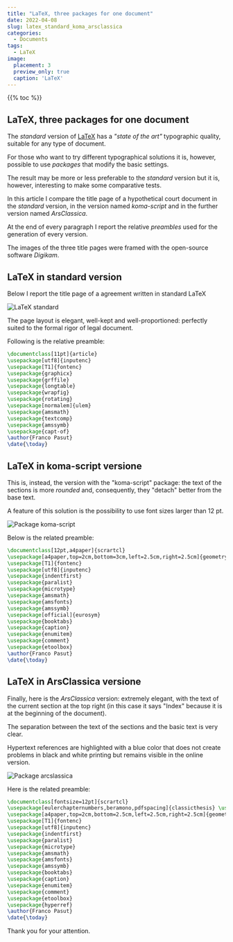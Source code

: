 ```yaml
---
title: "LaTeX, three packages for one document"
date: 2022-04-08
slug: latex_standard_koma_arsclassica
categories:
  - Documents
tags:
  - LaTeX
image:
  placement: 3
  preview_only: true
  caption: 'LaTeX'
---
```


{{% toc %}}

## LaTeX, three packages for one document

The _standard_ version of [LaTeX](https://www.latex-project.org/) has a _"state of the art"_ typographic quality, suitable for any type of document.

For those who want to try different typographical solutions it is, however, possible to use _packages_ that modify the basic settings.

The result may be more or less preferable to the _standard_ version but it is, however, interesting to make some comparative tests. 

In this article I compare the title page of a hypothetical court document in the _standard_ version, in the version named _koma-script_ and in the further version named _ArsClassica_.

At the end of every paragraph I report the relative _preambles_ used for the generation of every version.

The images of the three title pages were framed with the open-source software _Digikam_.


## LaTeX in standard version

Below I report the title page of a agreement written in standard LaTeX

![LaTeX standard](agreement-normal-resized_v1.jpg)

The page layout is elegant, well-kept and well-proportioned: perfectly suited to the formal rigor of legal document.

Following is the relative preamble:

```tex
\documentclass[11pt]{article}
\usepackage[utf8]{inputenc}
\usepackage[T1]{fontenc}
\usepackage{graphicx}
\usepackage{grffile}
\usepackage{longtable}
\usepackage{wrapfig}
\usepackage{rotating}
\usepackage[normalem]{ulem}
\usepackage{amsmath}
\usepackage{textcomp}
\usepackage{amssymb}
\usepackage{capt-of}
\author{Franco Pasut}
\date{\today}
```




## LaTeX in koma-script versione
This is, instead, the version with the "koma-script" package: the text of the sections is more _rounded_ and, consequently, they "detach" better from the base text.

A feature of this solution is the possibility to use font sizes larger than 12 pt.

![Package koma-script](agreement-koma-resized_v1.jpg)

Below is the related preamble:

```tex
\documentclass[12pt,a4paper]{scrartcl}
\usepackage[a4paper,top=2cm,bottom=3cm,left=2.5cm,right=2.5cm]{geometry}
\usepackage[T1]{fontenc}
\usepackage[utf8]{inputenc}
\usepackage{indentfirst}
\usepackage{paralist}
\usepackage{microtype}
\usepackage{amsmath}
\usepackage{amsfonts}
\usepackage{amssymb}
\usepackage[official]{eurosym}
\usepackage{booktabs}
\usepackage{caption}
\usepackage{enumitem}
\usepackage{comment}
\usepackage{etoolbox}
\author{Franco Pasut}
\date{\today}


```


## LaTeX in ArsClassica versione
Finally, here is the _ArsClassica_ version: extremely elegant, with the text of the current section at the top right (in this case it says "Index" because it is at the beginning of the document).

The separation between the text of the sections and the basic text is very clear.

Hypertext references are highlighted with a blue color that does not create problems in black and white printing but remains visible in the online version.



![Package arcslassica](agreement-arsclassica-resized_v1.jpg)

Here is the related preamble:


```tex
\documentclass[fontsize=12pt]{scrartcl}
\usepackage[eulerchapternumbers,beramono,pdfspacing]{classicthesis} \usepackage{arsclassica}
\usepackage[a4paper,top=2cm,bottom=2.5cm,left=2.5cm,right=2.5cm]{geometry}
\usepackage[T1]{fontenc}
\usepackage[utf8]{inputenc}
\usepackage{indentfirst}
\usepackage{paralist}
\usepackage{microtype}
\usepackage{amsmath}
\usepackage{amsfonts}
\usepackage{amssymb}
\usepackage{booktabs}
\usepackage{caption}
\usepackage{enumitem}
\usepackage{comment}
\usepackage{etoolbox}
\usepackage{hyperref}
\author{Franco Pasut}
\date{\today}
```

Thank you for your attention.
